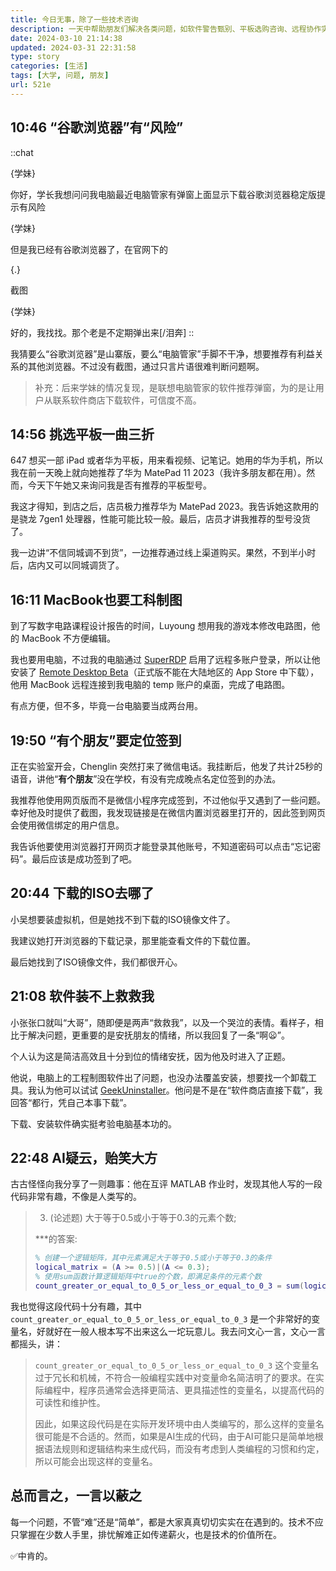 ```yaml
---
title: 今日无事，除了一些技术咨询
description: 一天中帮助朋友们解决各类问题，如软件警告甄别、平板选购咨询、远程协作实现、签到操作指导、下载文件查找、卸载工具推荐、AI代码探讨，展现技术分享与互助的价值。
date: 2024-03-10 21:14:38
updated: 2024-03-31 22:31:58
type: story
categories: [生活]
tags: [大学, 问题, 朋友]
url: 521e
---
```


## 10:46 “谷歌浏览器”有“风险”

::chat

{学妹}

你好，学长我想问问我电脑最近电脑管家有弹窗上面显示下载谷歌浏览器稳定版提示有风险

{学妹}

但是我已经有谷歌浏览器了，在官网下的

{.}

截图

{学妹}

好的，我找找。那个老是不定期弹出来[/泪奔]
::

我猜要么“谷歌浏览器”是山寨版，要么“电脑管家”手脚不干净，想要推荐有利益关系的其他浏览器。不过没有截图，通过只言片语很难判断问题啊。

> 补充：后来学妹的情况复现，是联想电脑管家的软件推荐弹窗，为的是让用户从联系软件商店下载软件，可信度不高。

## 14:56 挑选平板一曲三折

647 想买一部 iPad 或者华为平板，用来看视频、记笔记。她用的华为手机，所以我在前一天晚上就向她推荐了华为 MatePad 11 2023（我许多朋友都在用）。然而，今天下午她又来询问我是否有推荐的平板型号。

我这才得知，到店之后，店员极力推荐华为 MatePad 2023。我告诉她这款用的是骁龙 7gen1 处理器，性能可能比较一般。最后，店员才讲我推荐的型号没货了。

我一边讲“不信同城调不到货”，一边推荐通过线上渠道购买。果然，不到半小时后，店内又可以同城调货了。

## 16:11 MacBook也要工科制图

到了写数字电路课程设计报告的时间，Luyoung 想用我的游戏本修改电路图，他的 MacBook 不方便编辑。

我也要用电脑，不过我的电脑通过 [SuperRDP](https://github.com/anhkgg/SuperRDP) 启用了远程多账户登录，所以让他安装了 [Remote Desktop Beta](https://aka.ms/rdmacbeta)（正式版不能在大陆地区的 App Store 中下载），他用 MacBook 远程连接到我电脑的 temp 账户的桌面，完成了电路图。

有点方便，但不多，毕竟一台电脑要当成两台用。

## 19:50 “有个朋友”要定位签到

正在实验室开会，Chenglin 突然打来了微信电话。我挂断后，他发了共计25秒的语音，讲他“**有个朋友**”没在学校，有没有完成晚点名定位签到的办法。

我推荐他使用网页版而不是微信小程序完成签到，不过他似乎又遇到了一些问题。幸好他及时提供了截图，我发现链接是在微信内置浏览器里打开的，因此签到网页会使用微信绑定的用户信息。

我告诉他要使用浏览器打开网页才能登录其他账号，不知道密码可以点击“忘记密码”。最后应该是成功签到了吧。

## 20:44 下载的ISO去哪了

小吴想要装虚拟机，但是她找不到下载的ISO镜像文件了。

我建议她打开浏览器的下载记录，那里能查看文件的下载位置。

最后她找到了ISO镜像文件，我们都很开心。

## 21:08 软件装不上救救我

小张张口就叫“大哥”，随即便是两声“救救我”，以及一个哭泣的表情。看样子，相比于解决问题，更重要的是安抚朋友的情绪，所以我回复了一条“啊😦”。

个人认为这是简洁高效且十分到位的情绪安抚，因为他及时进入了正题。

他说，电脑上的工程制图软件出了问题，也没办法覆盖安装，想要找一个卸载工具。我认为他可以试试 [GeekUninstaller](https://cn.bing.com/search?q=GeekUninstaller)。他问是不是在“软件商店直接下载”，我回答“都行，凭自己本事下载”。

下载、安装软件确实挺考验电脑基本功的。

## 22:48 AI疑云，贻笑大方

古古怪怪向我分享了一则趣事：他在互评 MATLAB 作业时，发现其他人写的一段代码非常有趣，不像是人类写的。

> 3. (论述题)
> 大于等于0.5或小于等于0.3的元素个数;
>
> ***的答案:
> ```matlab
> % 创建一个逻辑矩阵，其中元素满足大于等于0.5或小于等于0.3的条件
> logical_matrix = (A >= 0.5)|(A <= 0.3);
> % 使用sum函数计算逻辑矩阵中true的个数，即满足条件的元素个数
> count_greater_or_equal_to_0_5_or_less_or_equal_to_0_3 = sum(logical_matrix(:));
> ```

我也觉得这段代码十分有趣，其中 `count_greater_or_equal_to_0_5_or_less_or_equal_to_0_3` 是一个非常好的变量名，好就好在一般人根本写不出来这么一坨玩意儿。我去问文心一言，文心一言都摇头，讲：

> `count_greater_or_equal_to_0_5_or_less_or_equal_to_0_3` 这个变量名过于冗长和机械，不符合一般编程实践中对变量命名简洁明了的要求。在实际编程中，程序员通常会选择更简洁、更具描述性的变量名，以提高代码的可读性和维护性。
>
> 因此，如果这段代码是在实际开发环境中由人类编写的，那么这样的变量名很可能是不合适的。然而，如果是AI生成的代码，由于AI可能只是简单地根据语法规则和逻辑结构来生成代码，而没有考虑到人类编程的习惯和约定，所以可能会出现这样的变量名。

## 总而言之，一言以蔽之

每一个问题，不管“难”还是“简单”，都是大家真真切切实实在在遇到的。技术不应只掌握在少数人手里，排忧解难正如传递薪火，也是技术的价值所在。

✅中肯的。
